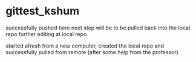 # gittest_kshum
successfully pushed here
next step will be to be pulled back into the local repo
further editing at local repo

started afresh from a new computer, created the local repo
and successfully pulled from remote (after some help from
the professor)
